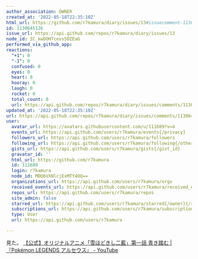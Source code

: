 ```yaml
---
author_association: OWNER
created_at: '2022-05-18T22:35:10Z'
html_url: https://github.com/r7kamura/diary/issues/13#issuecomment-1130645126
id: 1130645126
issue_url: https://api.github.com/repos/r7kamura/diary/issues/13
node_id: IC_kwDOHTcevs5DZEaG
performed_via_github_app: 
reactions:
  "+1": 0
  "-1": 0
  confused: 0
  eyes: 0
  heart: 0
  hooray: 0
  laugh: 0
  rocket: 0
  total_count: 0
  url: https://api.github.com/repos/r7kamura/diary/issues/comments/1130645126/reactions
updated_at: '2022-05-18T22:35:10Z'
url: https://api.github.com/repos/r7kamura/diary/issues/comments/1130645126
user:
  avatar_url: https://avatars.githubusercontent.com/u/111689?v=4
  events_url: https://api.github.com/users/r7kamura/events{/privacy}
  followers_url: https://api.github.com/users/r7kamura/followers
  following_url: https://api.github.com/users/r7kamura/following{/other_user}
  gists_url: https://api.github.com/users/r7kamura/gists{/gist_id}
  gravatar_id: ''
  html_url: https://github.com/r7kamura
  id: 111689
  login: r7kamura
  node_id: MDQ6VXNlcjExMTY4OQ==
  organizations_url: https://api.github.com/users/r7kamura/orgs
  received_events_url: https://api.github.com/users/r7kamura/received_events
  repos_url: https://api.github.com/users/r7kamura/repos
  site_admin: false
  starred_url: https://api.github.com/users/r7kamura/starred{/owner}{/repo}
  subscriptions_url: https://api.github.com/users/r7kamura/subscriptions
  type: User
  url: https://api.github.com/users/r7kamura

---
```

見た。
[【公式】オリジナルアニメ「雪ほどきし二藍」第一話 青き踏む |『Pokémon LEGENDS アルセウス』 - YouTube](https://www.youtube.com/watch?v=T5diZPGOLhk&ab_channel=%E3%83%9D%E3%82%B1%E3%83%A2%E3%83%B3%E5%85%AC%E5%BC%8FYouTube%E3%83%81%E3%83%A3%E3%83%B3%E3%83%8D%E3%83%AB)